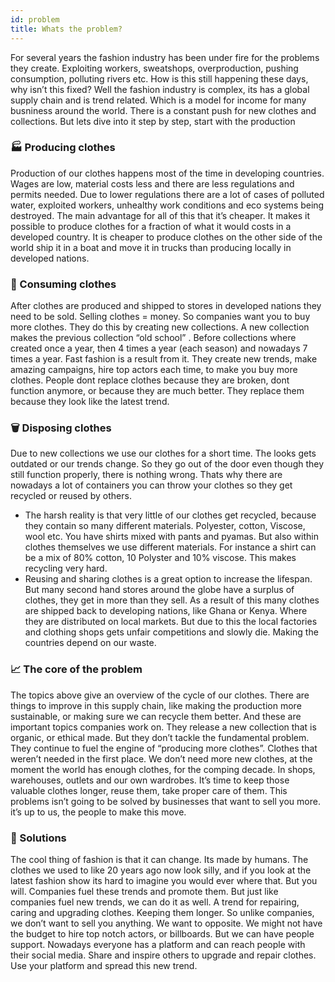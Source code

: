 ```yaml
---
id: problem
title: Whats the problem?
---
```


For several years the fashion industry has been under fire for the problems they create. Exploiting workers, sweatshops, overproduction, pushing consumption, polluting rivers etc. How is this still happening these days, why isn’t this fixed? Well the fashion industry is complex, its has a global supply chain and is trend related. Which is a model for income for many busniness around the world. There is a constant push for new clothes and collections. But lets dive into it step by step, start with the production



### 🏭 Producing clothes
Production of our clothes happens most of the time in developing countries. Wages are low, material costs less and there are less regulations and permits needed. Due to lower regulations there are a lot of cases of polluted water, exploited workers, unhealthy work conditions and eco systems being destroyed.  The main advantage for all of this that it’s cheaper. It makes it possible to produce clothes for a fraction of what it would costs in a developed country.  It is cheaper to produce clothes on the other side of the world ship it in a  boat and move it in trucks than producing locally in developed nations.


### 👕 Consuming clothes
After clothes are produced and shipped to stores in developed nations they need to be sold. Selling clothes = money. So companies want you to buy more clothes. They do this by creating new collections. A new collection makes the previous collection “old school” . Before collections where created once a year, then 4 times a year (each season) and nowadays 7 times a year. Fast fashion is a result from it.  They create new trends, make amazing campaigns, hire top actors each time, to make you buy more clothes. People dont replace clothes because they are broken, dont function anymore, or because they are much better. They replace them because they look like the latest trend.


### 🗑 Disposing clothes
Due to new collections we use our clothes for a short time. The looks gets outdated or our  trends change. So they go out of the door even though they still function properly, there is nothing wrong.  Thats why there are nowadays a lot of containers you can throw your clothes so they get recycled or reused by others.
- The harsh reality is that very little of our clothes get recycled, because they contain so many different materials. Polyester, cotton, Viscose, wool etc. You have shirts mixed with pants and pyamas. But also within clothes themselves we use different materials. For instance a  shirt can be a mix of 80% cotton, 10 Polyster and 10% viscose. This makes recycling very hard.
- Reusing and sharing clothes is a great option to increase the lifespan. But many second hand stores around the globe have a surplus of clothes, they get in more than they sell. As a result of this many clothes are shipped back to developing nations, like Ghana or Kenya. Where they are distributed on local markets. But due to this the local factories and clothing shops gets unfair competitions and slowly die. Making the countries depend on our waste.



### 📈 The core of the problem
The topics above give an overview of the cycle of our clothes. There are things to improve in this supply chain, like making the production more sustainable, or making sure we can recycle them better. And these are important topics companies work on. They release a new collection that is organic, or ethical made. But they don’t tackle the fundamental problem.  They continue to fuel the engine of “producing more clothes”.  Clothes that weren’t needed in the first place. We don’t need more new clothes, at the moment the world has enough clothes,  for the comping decade. In shops, warehouses, outlets and our own wardrobes. It’s time to keep those valuable clothes longer, reuse them, take proper care of them.  This problems isn’t going to be solved by businesses that want to sell you more. it’s up to us, the people to make this move.    



### 💫 Solutions
The cool thing of fashion is that it can change. Its made by humans. The clothes we used to like 20 years ago now look silly, and if you look at the latest fashion show its hard to imagine you would ever where that. But you will. Companies fuel these trends and promote them. But just like companies fuel new trends, we can do it as well.  A trend for repairing, caring and upgrading clothes. Keeping them longer. So unlike companies, we don’t want to sell you anything. We want to opposite. We might not have  the budget to hire top notch actors, or billboards. But we can have people support. Nowadays everyone has a platform and can reach people with their social media. Share and inspire others to upgrade and repair clothes. Use your platform and spread this new trend. 
